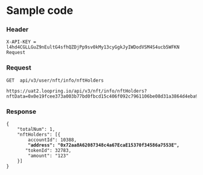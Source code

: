 # Sample code

### Header

```
X-API-KEY = l4hd4CGLLGuZ9nEultG4sfhQZDjPp9sv0kMy13cyGgkJyIWDodVSM4S4ucb5WFKN
Request
```

### Request

```
GET  api/v3/user/nft/info/nftHolders

https://uat2.loopring.io/api/v3/nft/info/nftHolders?nftData=0x0e19fcee373a003b77bd0fbcd15c406f092c7961106be08d31a3864d4eba9ee2
```

### Response

<pre><code>{
	"totalNum": 1,
	"nftHolders": [{
		accountId": 10388,
<strong>		"address": "0x72aa8A62087348c4a67EcaE15370f34586a7553E",
</strong>		"tokenId": 32783,
		"amount": "123"	
	}]
}
</code></pre>
